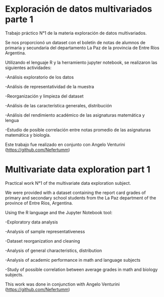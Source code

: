 # Exploración de datos multivariados parte 1
Trabajo práctico N°1 de la materia exploración de datos multivariados.

Se nos proporcionó un dataset con el boletín de notas de alumnos de primaria y secundaria del departamento La Paz de la provincia de Entre Ríos Argentina.

Utilizando el lenguaje R y la herramiento jupyter notebook, se realizaron las siguientes actividades:

-Análisis exploratorio de los datos

-Análisis de representatividad de la muestra

-Reorganización y limpieza del dataset

-Análisis de las característica generales, distribución

-Análisis del rendimiento académico de las asignaturas matemática y lengua

-Estudio de posible correlación entre notas promedio de las asignaturas matemática y biología.

Este trabajo fue realizado en conjunto con Angelo Venturini (https://github.com/Nefertumm)

# Multivariate data exploration part 1
Practical work N°1 of the multivariate data exploration subject.

We were provided with a dataset containing the report card grades of primary and secondary school students from the La Paz department of the province of Entre Ríos, Argentina.

Using the R language and the Jupyter Notebook tool:

-Exploratory data analysis

-Analysis of sample representativeness

-Dataset reorganization and cleaning

-Analysis of general characteristics, distribution

-Analysis of academic performance in math and language subjects

-Study of possible correlation between average grades in math and biology subjects.

This work was done in conjunction with Angelo Venturini (https://github.com/Nefertumm)
